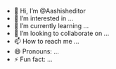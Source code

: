 



- 👋 Hi, I’m @Aashisheditor
- 👀 I’m interested in ...
- 🌱 I’m currently learning ...
- 💞️ I’m looking to collaborate on ...
- 📫 How to reach me ...
- 😄 Pronouns: ...
- ⚡ Fun fact: ...

<!---
Aashisheditor/Aashisheditor is a ✨ special ✨ repository because its `README.md` (this file) appears on your GitHub profile.
You can click the Preview link to take a look at your changes.
--->
